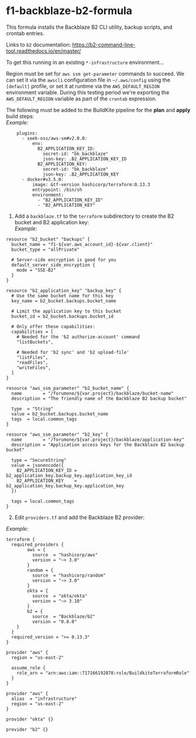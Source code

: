 # f1-backblaze-b2-formula

This formula installs the Backblaze B2 CLI utility, backup scripts, and crontab entries.

Links to  `b2` documentation:
https://b2-command-line-tool.readthedocs.io/en/master/

To get this running in an existing `*-infrastructure` environment...

Region must be set for `aws ssm get-parameter` commands to succeed.  We can set it via the `awscli` configuration file in `~/.aws/config` using the `[default]` profile, or set it at runtime via the `AWS_DEFAULT_REGION` environment variable.  During this testing period we're exporting the `AWS_DEFAULT_REGION` variable as part of the `crontab` expression.

The following must be added to the BuildKite pipeline for the **plan** and **apply** build steps:  
_Example:_
```
    plugins:
      - seek-oss/aws-sm#v2.0.0:
          env:
            B2_APPLICATION_KEY_ID:
              secret-id: "bk_backblaze"
              json-key: .B2_APPLICATION_KEY_ID
            B2_APPLICATION_KEY:
              secret-id: "bk_backblaze"
              json-key: .B2_APPLICATION_KEY
      - docker#v3.5.0:
          image: &tf-version hashicorp/terraform:0.13.3
          entrypoint: /bin/sh
          environment:
            - "B2_APPLICATION_KEY_ID"
            - "B2_APPLICATION_KEY"
```

1) Add a `backblaze.tf` to the `terraform` subdirectory to create the B2 bucket and B2 application key:  
_Example_:
```
resource "b2_bucket" "backups" {
  bucket_name = "f1-${var.aws_account_id}-${var.client}"
  bucket_type = "allPrivate"

  # Server-side encryption is good for you
  default_server_side_encryption {
    mode = "SSE-B2"
  }
}

resource "b2_application_key" "backup_key" {
  # Use the same bucket name for this key
  key_name = b2_bucket.backups.bucket_name

  # Limit the application key to this bucket
  bucket_id = b2_bucket.backups.bucket_id

  # Only offer these capabilities:
  capabilities = [
    # Needed for the 'b2 authorize-account' command
    "listBuckets",

    # Needed for 'b2 sync' and 'b2 upload-file'
    "listFiles",
    "readFiles",
    "writeFiles",
  ]
}

resource "aws_ssm_parameter" "b2_bucket_name" {
  name        = "/forumone/${var.project}/backblaze/bucket-name"
  description = "The friendly name of the Backblaze B2 backup bucket"

  type  = "String"
  value = b2_bucket.backups.bucket_name
  tags  = local.common_tags
}

resource "aws_ssm_parameter" "b2_key" {
  name        = "/forumone/${var.project}/backblaze/application-key"
  description = "Application access keys for the Backblaze B2 backup bucket"

  type = "SecureString"
  value = jsonencode({
    B2_APPLICATION_KEY_ID = b2_application_key.backup_key.application_key_id
    B2_APPLICATION_KEY    = b2_application_key.backup_key.application_key
  })

  tags = local.common_tags
}
```
2) Edit `providers.tf` and add the Backblaze B2 provider:

_Example:_
```
terraform {
  required_providers {
        aws = {
          source  = "hashicorp/aws"
          version = "~> 3.0"
        }
        random = {
          source  = "hashicorp/random"
          version = "~> 3.0"
        }
        okta = {
          source  = "okta/okta"
          version = "~> 3.10"
        }
        b2 = {
          source  = "Backblaze/b2"
          version = "0.8.0"
    }
  }
  required_version = ">= 0.13.3"
}

provider "aws" {
  region = "us-east-2"

  assume_role {
    role_arn = "arn:aws:iam::717166192878:role/BuildkiteTerraformRole"
  }
}

provider "aws" {
  alias  = "infrastructure"
  region = "us-east-2"
}

provider "okta" {}

provider "b2" {}
```
